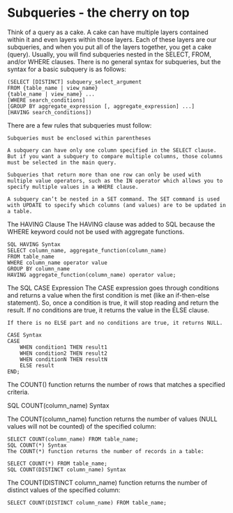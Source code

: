 # Subqueries - the cherry on top
Think of a query as a cake. A cake can have multiple layers contained within it and even layers within those layers. Each of these layers are our subqueries, and when you put all of the layers together, you get a cake (query). Usually, you will find subqueries nested in the SELECT, FROM, and/or WHERE clauses. There is no general syntax for subqueries,  but the syntax for a basic subquery is as follows:

    (SELECT [DISTINCT] subquery_select_argument
    FROM {table_name | view_name}
    {table_name | view_name} ...
    [WHERE search_conditions]
    [GROUP BY aggregate_expression [, aggregate_expression] ...]
    [HAVING search_conditions])

There are a few rules that subqueries must follow:

    Subqueries must be enclosed within parentheses

    A subquery can have only one column specified in the SELECT clause. But if you want a subquery to compare multiple columns, those columns must be selected in the main query.

    Subqueries that return more than one row can only be used with multiple value operators, such as the IN operator which allows you to specify multiple values in a WHERE clause.

    A subquery can’t be nested in a SET command. The SET command is used with UPDATE to specify which columns (and values) are to be updated in a table.

The HAVING Clause
    The HAVING clause was added to SQL because the WHERE keyword could not be used with aggregate functions.

    SQL HAVING Syntax
    SELECT column_name, aggregate_function(column_name)
    FROM table_name
    WHERE column_name operator value
    GROUP BY column_name
    HAVING aggregate_function(column_name) operator value;

The SQL CASE Expression
    The CASE expression goes through conditions and returns a value when the first condition is met (like an if-then-else statement). So, once a condition is true, it will stop reading and return the result. If no conditions are true, it returns the value in the ELSE clause.

    If there is no ELSE part and no conditions are true, it returns NULL.

    CASE Syntax
    CASE
        WHEN condition1 THEN result1
        WHEN condition2 THEN result2
        WHEN conditionN THEN resultN
        ELSE result
    END;

The COUNT() function returns the number of rows that matches a specified criteria.

SQL COUNT(column_name) Syntax

The COUNT(column_name) function returns the number of values (NULL values will not be counted) of the specified column:

    SELECT COUNT(column_name) FROM table_name;
    SQL COUNT(*) Syntax
    The COUNT(*) function returns the number of records in a table:

    SELECT COUNT(*) FROM table_name;
    SQL COUNT(DISTINCT column_name) Syntax

The COUNT(DISTINCT column_name) function returns the number of distinct values of the specified column:

    SELECT COUNT(DISTINCT column_name) FROM table_name;